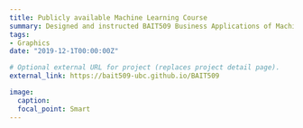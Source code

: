 ```yaml
---
title: Publicly available Machine Learning Course
summary: Designed and instructed BAIT509 Business Applications of Machine Learning at the University of British Columbia, available on GitHub.
tags:
- Graphics
date: "2019-12-1T00:00:00Z"

# Optional external URL for project (replaces project detail page).
external_link: https://bait509-ubc.github.io/BAIT509

image:
  caption:
  focal_point: Smart
---
```

